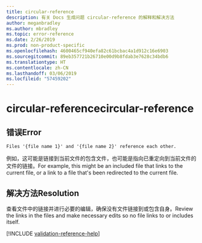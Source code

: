 ```yaml
---
title: circular-reference
description: 有关 Docs 生成问题 circular-reference 的解释和解决方法
author: meganbradley
ms.author: mbradley
ms.topic: error-reference
ms.date: 2/26/2019
ms.prod: non-product-specific
ms.openlocfilehash: 4600465cf940efa82c61bcbac4a1d912c16e6903
ms.sourcegitcommit: 89eb357721b26710e00d9b8fdab3e7628c34bdb6
ms.translationtype: HT
ms.contentlocale: zh-CN
ms.lasthandoff: 03/06/2019
ms.locfileid: "57459202"
---
```

# <a name="circular-reference"></a><span data-ttu-id="e33d2-103">circular-reference</span><span class="sxs-lookup"><span data-stu-id="e33d2-103">circular-reference</span></span>

## <a name="error"></a><span data-ttu-id="e33d2-104">错误</span><span class="sxs-lookup"><span data-stu-id="e33d2-104">Error</span></span>

`Files '{file name 1}' and '{file name 2}' reference each other.`

<span data-ttu-id="e33d2-105">例如，这可能是链接到当前文件的包含文件，也可能是指向已重定向到当前文件的文件的链接。</span><span class="sxs-lookup"><span data-stu-id="e33d2-105">For example, this might be an included file that links to the current file, or a link to a file that's been redirected to the current file.</span></span>

## <a name="resolution"></a><span data-ttu-id="e33d2-106">解决方法</span><span class="sxs-lookup"><span data-stu-id="e33d2-106">Resolution</span></span>

<span data-ttu-id="e33d2-107">查看文件中的链接并进行必要的编辑，确保没有文件链接到或包含自身。</span><span class="sxs-lookup"><span data-stu-id="e33d2-107">Review the links in the files and make necessary edits so no file links to or includes itself.</span></span>

<!--make sure to add this file to your includes folder and verify the path-->
[!INCLUDE [validation-reference-help](includes/validation-reference-help.md)]

